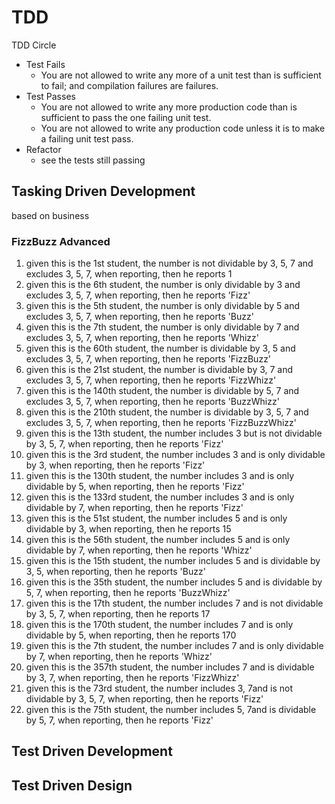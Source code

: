 # TDD
TDD Circle
- Test Fails
  - You are not allowed to write any more of a unit test than is sufficient to fail; and compilation failures are failures.
- Test Passes
  - You are not allowed to write any more production code than is sufficient to pass the one failing unit test.
  - You are not allowed to write any production code unless it is to make a failing unit test pass.
- Refactor
  - see the tests still passing 

## Tasking Driven Development
based on business

### FizzBuzz Advanced
1. given this is the 1st student, the number is not dividable by 3, 5, 7 and excludes 3, 5, 7, when reporting, then he reports 1
2. given this is the 6th student, the number is only dividable by 3 and excludes 3, 5, 7, when reporting, then he reports 'Fizz'
3. given this is the 5th student, the number is only dividable by 5 and excludes 3, 5, 7, when reporting, then he reports 'Buzz'
4. given this is the 7th student, the number is only dividable by 7 and excludes 3, 5, 7, when reporting, then he reports 'Whizz'
5. given this is the 60th student, the number is dividable by 3, 5 and excludes 3, 5, 7, when reporting, then he reports 'FizzBuzz'
6. given this is the 21st student, the number is dividable by 3, 7 and excludes 3, 5, 7, when reporting, then he reports 'FizzWhizz'
7. given this is the 140th student, the number is dividable by 5, 7 and excludes 3, 5, 7, when reporting, then he reports 'BuzzWhizz'
8. given this is the 210th student, the number is dividable by 3, 5, 7 and excludes 3, 5, 7, when reporting, then he reports 'FizzBuzzWhizz'
9. given this is the 13th student, the number includes 3 but is not dividable by 3, 5, 7, when reporting, then he reports 'Fizz'
10. given this is the 3rd student, the number includes 3 and is only dividable by 3, when reporting, then he reports 'Fizz'
11. given this is the 130th student, the number includes 3 and is only dividable by 5, when reporting, then he reports 'Fizz'
12. given this is the 133rd student, the number includes 3 and is only dividable by 7, when reporting, then he reports 'Fizz'
13. given this is the 51st student, the number includes 5 and is only dividable by 3, when reporting, then he reports 15
14. given this is the 56th student, the number includes 5 and is only dividable by 7, when reporting, then he reports 'Whizz'
15. given this is the 15th student, the number includes 5 and is dividable by 3, 5, when reporting, then he reports 'Buzz'
16. given this is the 35th student, the number includes 5 and is dividable by 5, 7, when reporting, then he reports 'BuzzWhizz'
17. given this is the 17th student, the number includes 7 and is not dividable by 3, 5, 7, when reporting, then he reports 17
18. given this is the 170th student, the number includes 7 and is only dividable by 5, when reporting, then he reports 170
19. given this is the 7th student, the number includes 7 and is only dividable by 7, when reporting, then he reports 'Whizz' 
20. given this is the 357th student, the number includes 7 and is dividable by 3, 7, when reporting, then he reports 'FizzWhizz'
21. given this is the 73rd student, the number includes 3, 7and is not dividable by 3, 5, 7, when reporting, then he reports 'Fizz' 
22. given this is the 75th student, the number includes 5, 7and is dividable by 5, 7, when reporting, then he reports 'Fizz'

## Test Driven Development


## Test Driven Design